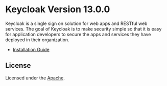 # Keycloak Version 13.0.0

Keycloak is a single sign on solution for web apps and RESTful web services. 
The goal of Keycloak is to make security simple so that it is easy for application developers to secure the apps and services they have deployed in their organization.

- [Installation Guide](manual-installation.md)

## License
Licensed under the [Apache](LICENSE).
